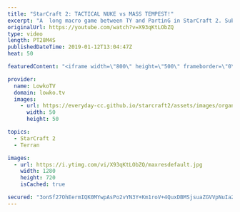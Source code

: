 ```yaml
---
title: "StarCraft 2: TACTICAL NUKE vs MASS TEMPEST!"
excerpt: "A  long macro game between TY and PartinG in StarCraft 2. Subscribe for more videos: http://lowko.tv/youtube More StarCraft 2: https://www.youtube.com/watch?v=gUE1eInkbVk  Such an awesome game of Protoss vs Terran. In this match, PartinG decides to base his unit composition around the Tempest with the"
originalUrl: https://youtube.com/watch?v=X93qKtLObZQ
type: video
length: PT28M4S
publishedDateTime: 2019-01-12T13:04:47Z
heat: 50

featuredContent: "<iframe width=\"800\" height=\"500\" frameborder=\"0\" src=\"https://www.youtube.com/embed/X93qKtLObZQ\" allow=\"accelerometer; autoplay; encrypted-media; gyroscope; picture-in-picture\" allowfullscreen></iframe>"

provider:
  name: LowkoTV
  domain: lowko.tv
  images:
    - url: https://everyday-cc.github.io/starcraft2/assets/images/organizations/lowko.tv-50x50.jpg
      width: 50
      height: 50

topics:
  - StarCraft 2
  - Terran

images:
  - url: https://i.ytimg.com/vi/X93qKtLObZQ/maxresdefault.jpg
    width: 1280
    height: 720
    isCached: true

secured: "3onSf27OhEermIQK0MYwpAsPo2vYN3Y+Km1roV+4QuxDBMSjsuaZGVVpNuIa2CJe7IErOaWRza3wJbGvTzXCqfAw9MTdY7vtWJ1x92e/I2kEus8siCjvmA5+GlLzFEiNhENewiA/YfbZkN7ylV6V/iTsY5Trs/2480+JgwdJUV9D+NGbFwfdRy/odhWHatl9UUbusADR4/H2kcuL612GuilV9Ef3gtHEmShoN6AmPUy+X6f2hNMFyE9v67lv6NokzUrRGMHgYVF3WnH1PtF7CEOvflOrLN4KiT6567GpkGTc3MjYw0TeZ2ZUEAPL3p2fGWjQ7tPOkO1v5wcEOvI/LsV4s04J/l+G2xc3CYFvibjJ9AvT1AvlD7Q59iUuiGhmhMrdaQfJ1OJAZWmrOZXnRO9C3hZc/Isuvh0Vj0Ix5E+pPqGlVKswtlEhriio82e7;wYIXn8xNLvIE+/jFvFcb1g=="
---
```


